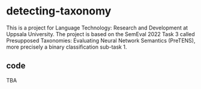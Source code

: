 # detecting-taxonomy
This is a project for Language Technology: Research and Development at Uppsala University. The project is based on the SemEval 2022 Task 3 called Presupposed Taxonomies: Evaluating Neural Network Semantics (PreTENS), more precisely a binary classification sub-task 1.

## code
TBA
